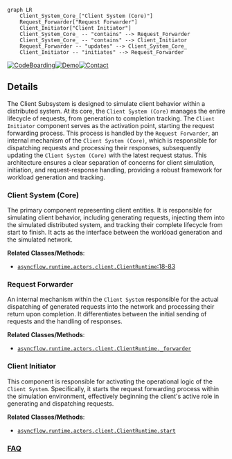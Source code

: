 ```mermaid
graph LR
    Client_System_Core_["Client System (Core)"]
    Request_Forwarder["Request Forwarder"]
    Client_Initiator["Client Initiator"]
    Client_System_Core_ -- "contains" --> Request_Forwarder
    Client_System_Core_ -- "contains" --> Client_Initiator
    Request_Forwarder -- "updates" --> Client_System_Core_
    Client_Initiator -- "initiates" --> Request_Forwarder
```

[![CodeBoarding](https://img.shields.io/badge/Generated%20by-CodeBoarding-9cf?style=flat-square)](https://github.com/CodeBoarding/GeneratedOnBoardings)[![Demo](https://img.shields.io/badge/Try%20our-Demo-blue?style=flat-square)](https://www.codeboarding.org/demo)[![Contact](https://img.shields.io/badge/Contact%20us%20-%20contact@codeboarding.org-lightgrey?style=flat-square)](mailto:contact@codeboarding.org)

## Details

The Client Subsystem is designed to simulate client behavior within a distributed system. At its core, the `Client System (Core)` manages the entire lifecycle of requests, from generation to completion tracking. The `Client Initiator` component serves as the activation point, starting the request forwarding process. This process is handled by the `Request Forwarder`, an internal mechanism of the `Client System (Core)`, which is responsible for dispatching requests and processing their responses, subsequently updating the `Client System (Core)` with the latest request status. This architecture ensures a clear separation of concerns for client simulation, initiation, and request-response handling, providing a robust framework for workload generation and tracking.

### Client System (Core)
The primary component representing client entities. It is responsible for simulating client behavior, including generating requests, injecting them into the simulated distributed system, and tracking their complete lifecycle from start to finish. It acts as the interface between the workload generation and the simulated network.


**Related Classes/Methods**:

- <a href="https://github.com/AsyncFlow-Sim/AsyncFlow/blob/main/src/asyncflow/runtime/actors/client.py#L18-L83" target="_blank" rel="noopener noreferrer">`asyncflow.runtime.actors.client.ClientRuntime`:18-83</a>


### Request Forwarder
An internal mechanism within the `Client System` responsible for the actual dispatching of generated requests into the network and processing their return upon completion. It differentiates between the initial sending of requests and the handling of responses.


**Related Classes/Methods**:

- <a href="https://github.com/AsyncFlow-Sim/AsyncFlow/blob/main/src/asyncflow/runtime/actors/client.py" target="_blank" rel="noopener noreferrer">`asyncflow.runtime.actors.client.ClientRuntime._forwarder`</a>


### Client Initiator
This component is responsible for activating the operational logic of the `Client System`. Specifically, it starts the request forwarding process within the simulation environment, effectively beginning the client's active role in generating and dispatching requests.


**Related Classes/Methods**:

- <a href="https://github.com/AsyncFlow-Sim/AsyncFlow/blob/main/src/asyncflow/runtime/actors/client.py" target="_blank" rel="noopener noreferrer">`asyncflow.runtime.actors.client.ClientRuntime.start`</a>




### [FAQ](https://github.com/CodeBoarding/GeneratedOnBoardings/tree/main?tab=readme-ov-file#faq)